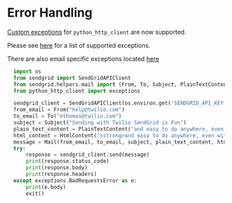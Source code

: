 # Error Handling
[Custom exceptions](https://github.com/sendgrid/python-http-client/blob/HEAD/python_http_client/exceptions.py) for `python_http_client` are now supported.

Please see [here](https://github.com/sendgrid/python-http-client/blob/HEAD/python_http_client/exceptions.py) for a list of supported exceptions.

There are also email specific exceptions located [here](../sendgrid/helpers/mail/exceptions.py)

```python
  import os
  from sendgrid import SendGridAPIClient
  from sendgrid.helpers.mail import (From, To, Subject, PlainTextContent, HtmlContent, Mail)
  from python_http_client import exceptions

  sendgrid_client = SendGridAPIClient(os.environ.get('SENDGRID_API_KEY'))
  from_email = From("help@twilio.com")
  to_email = To("ethomas@twilio.com")
  subject = Subject("Sending with Twilio SendGrid is Fun")
  plain_text_content = PlainTextContent("and easy to do anywhere, even with Python")
  html_content = HtmlContent("<strong>and easy to do anywhere, even with Python</strong>")
  message = Mail(from_email, to_email, subject, plain_text_content, html_content)
  try:
      response = sendgrid_client.send(message)
      print(response.status_code)
      print(response.body)
      print(response.headers)
  except exceptions.BadRequestsError as e:
      print(e.body)
      exit()
```
